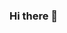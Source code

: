 ### Hi there 👋

<!--
**Namrathalb/Namrathalb** is a ✨ _special_ ✨ repository because its `README.md` (this file) appears on your GitHub profile.

Here are some ideas to get you started:

- 🔭 I’m currently working on Machine learning models which can be used for API creation.
- 🌱 I’m currently learning More about Data science.
- 👯 I’m looking to collaborate on Community building.
- 🤔 I’m looking for help with App deployment and Frontend development.
- 💬 Ask me about Comics, movies, Series, POP-CULTURE i know it all.
- 📫 How to reach me: namratha9823@gmail.com
- 😄 Pronouns: I love writing my own thoughts, discussing on polical and cultural views, gardening and a Neat freak.
- ⚡ Fun fact: I am  all in on e package.
-->
